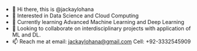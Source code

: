 - 👋 Hi there, this is @jackaylohana
- 👀 Interested in Data Science and Cloud Computing
- 🌱 Currently learning Advanced Machine Learning and Deep Learning
- 💞️ Looking to collaborate on interdisciplinary projects with application of ML and DL.
- 📫 Reach me at email: jackaylohana@gmail.com Cell: +92-3332545909

<!---
jackaylohana/jackaylohana is a ✨ special ✨ repository because its `README.md` (this file) appears on your GitHub profile.
You can click the Preview link to take a look at your changes.
--->
